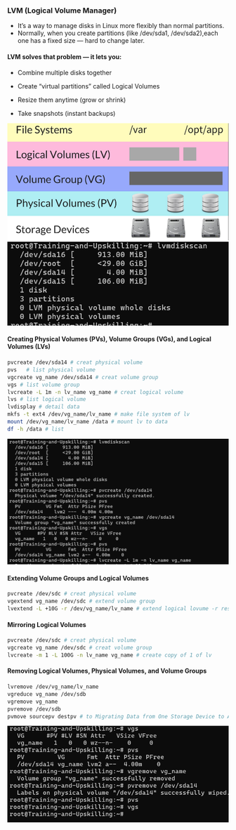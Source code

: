 ### LVM (Logical Volume Manager)

- It’s a way to manage disks in Linux more flexibly than normal partitions.
- Normally, when you create partitions (like /dev/sda1, /dev/sda2),each one has a fixed size — hard to change later.

#### LVM solves that problem — it lets you:

- Combine multiple disks together

- Create “virtual partitions” called Logical Volumes

- Resize them anytime (grow or shrink)

- Take snapshots (instant backups)

![alt text](image.png)
![alt text](image-1.png)

#### Creating Physical Volumes (PVs), Volume Groups (VGs), and Logical Volumes (LVs)
```bash
pvcreate /dev/sda14 # creat physical volume
pvs   # list physical volume
vgcreate vg_name /dev/sda14 # creat volume group
vgs # list volume group
lvcreate -L 1m -n lv_name vg_name # creat logical volume
lvs # list logical volume
lvdisplay # detail data
mkfs -t ext4 /dev/vg_name/lv_name # make file system of lv
mount /dev/vg_name/lv_name /data # mount lv to data
df -h /data # list

```
![alt text](image-2.png)

#### Extending Volume Groups and Logical Volumes
```bash
pvcreate /dev/sdc # creat physical volume
vgextend vg_name /dev/sdc # extend volume group
lvextend -L +10G -r /dev/vg_name/lv_name # extend logical lovume -r resize

```

#### Mirroring Logical Volumes
```bash
pvcreate /dev/sdc # creat physical volume
vgcreate vg_name /dev/sdc # creat volume group
lvcreate -m 1 -L 100G -n lv_name vg_name # create copy of 1 of lv

```

####  Removing Logical Volumes, Physical Volumes, and Volume Groups

```bash
lvremove /dev/vg_name/lv_name
vgreduce vg_name /dev/sdb
vgremove vg_name
pvremove /dev/sdb
pvmove sourcepv destpv # to Migrating Data from One Storage Device to Another

```
![alt text](image-3.png)